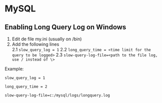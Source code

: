 # MySQL

## Enabling Long Query Log on Windows
1. Edit de file my.ini (usually on <mysql instalation folder>/bin)
2. Add the following lines  
2.1 ``slow_query_log = 1``
2.2 ``long_query_time = <time limit for the query to be logged>``
2.3 ``slow-query-log-file=<path to the file log, use / instead of \>``

Example:

``slow_query_log = 1``

``long_query_time = 2``

``slow-query-log-file=c:/mysql/logs/longquery.log``
